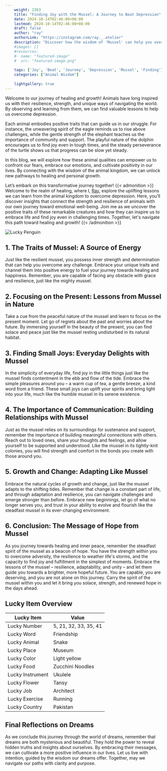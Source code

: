 ```yaml
---
    weight: 2363
    title: "Finding Joy with the Mussel: A Journey to Beat Depression"  # Assuming 'title' column exists
    date: 2024-10-14T02:46:00+08:00
    lastmod: 2024-10-14T02:46:00+08:00
    draft: false
    author: "ray"
    authorLink: "https://instagram.com/ray._.atelier"
    description: "Discover how the wisdom of 'Mussel' can help you overcome depression and find joy in your life journey."
    #images: []
    #resources:
    #- name: "featured-image"
    #  src: "featured-image.png"
    
    tags: ['Joy', 'Beat', 'Journey', 'Depression', 'Mussel', 'Finding']
    categories: ["Animal Wisdom"]
    
    lightgallery: true
---
```

    
Welcome to our journey of healing and growth! Animals have long inspired us with their resilience, strength, and unique ways of navigating the world. By observing and learning from them, we can find valuable lessons to help us overcome depression.

Each animal embodies positive traits that can guide us in our struggle. For instance, the unwavering spirit of the eagle reminds us to rise above challenges, while the gentle strength of the elephant teaches us the importance of community and support. The playful nature of the dolphin encourages us to find joy even in tough times, and the steady perseverance of the turtle shows us that progress can be slow yet steady.

In this blog, we will explore how these animal qualities can empower us to confront our fears, embrace our emotions, and cultivate positivity in our lives. By connecting with the wisdom of the animal kingdom, we can unlock new pathways to healing and personal growth.

Let’s embark on this transformative journey together!
{{< admonition >}}
Welcome to the realm of healing, where I, [Ray](https://instagram.com/ray._.atelier), explore the uplifting lessons we can learn from the animal kingdom to overcome depression. Here, you’ll discover insights that connect the strength and resilience of animals with our own journey toward emotional well-being. Join me as we uncover the positive traits of these remarkable creatures and how they can inspire us to embrace life and find joy even in challenging times. Together, let's navigate this path toward healing and growth!
{{< /admonition >}}

![Lucky Penguin](https://cdn.pixabay.com/photo/2024/09/07/02/34/penguins-9028827_1280.jpg "Lucky Penguin")

## 1. The Traits of Mussel: A Source of Energy
Just like the resilient mussel, you possess inner strength and determination that can help you overcome any challenge. Embrace your unique traits and channel them into positive energy to fuel your journey towards healing and happiness. Remember, you are capable of facing any obstacle with grace and resilience, just like the mighty mussel.

## 2. Focusing on the Present: Lessons from Mussel in Nature
Take a cue from the peaceful nature of the mussel and learn to focus on the present moment. Let go of regrets about the past and worries about the future. By immersing yourself in the beauty of the present, you can find solace and peace just like the mussel resting undisturbed in its natural habitat.

## 3. Finding Small Joys: Everyday Delights with Mussel
In the simplicity of everyday life, find joy in the little things just like the mussel finds contentment in the ebb and flow of the tide. Embrace the simple pleasures around you – a warm cup of tea, a gentle breeze, a kind word from a friend. These small joys can uplift your spirits and bring light into your life, much like the humble mussel in its serene existence.

## 4. The Importance of Communication: Building Relationships with Mussel
Just as the mussel relies on its surroundings for sustenance and support, remember the importance of building meaningful connections with others. Reach out to loved ones, share your thoughts and feelings, and allow yourself to be supported and understood. Like the mussel in its tightly-knit colonies, you will find strength and comfort in the bonds you create with those around you.

## 5. Growth and Change: Adapting Like Mussel
Embrace the natural cycles of growth and change, just like the mussel adapts to the shifting tides. Remember that change is a constant part of life, and through adaptation and resilience, you can navigate challenges and emerge stronger than before. Embrace new beginnings, let go of what no longer serves you, and trust in your ability to evolve and flourish like the steadfast mussel in its ever-changing environment.

## 6. Conclusion: The Message of Hope from Mussel
As you journey towards healing and inner peace, remember the steadfast spirit of the mussel as a beacon of hope. You have the strength within you to overcome adversity, the resilience to weather life's storms, and the capacity to find joy and fulfillment in the simplest of moments. Embrace the lessons of the mussel – resilience, adaptability, and unity – and let them guide you towards a brighter, more hopeful future. You are capable, you are deserving, and you are not alone on this journey. Carry the spirit of the mussel within you and let it bring you solace, strength, and renewed hope in the days ahead.


## Lucky Item Overview
| Lucky Item          | Value              |
|---------------|--------------------|
| Lucky Number        | 5, 21, 32, 33, 35, 41  |
| Lucky Word          | Friendship |
| Lucky Animal        | Snake |
| Lucky Place         | Museum     |
| Lucky Color         | Light yellow     |
| Lucky Food          | Zucchini Noodles      |
| Lucky Instrument    | Ukulele |
| Lucky Flower        | Tansy    |
| Lucky Job           | Architect       |
| Lucky Exercise      | Running  |
| Lucky Country       | Pakistan    |


##  Final Reflections on Dreams

As we conclude this journey through the world of dreams, remember that dreams are both mysterious and beautiful. They hold the power to reveal hidden truths and insights about ourselves. By embracing their messages, we can cultivate a more positive influence in our lives. Let us live with intention, guided by the wisdom our dreams offer. Together, may we navigate our paths with clarity and purpose.
